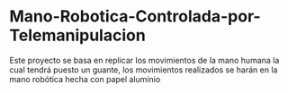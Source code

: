 # Mano-Robotica-Controlada-por-Telemanipulacion
Este proyecto se basa en replicar los movimientos de la mano humana la cual tendrá puesto un guante, los movimientos realizados se harán en la mano robótica hecha con papel aluminio
